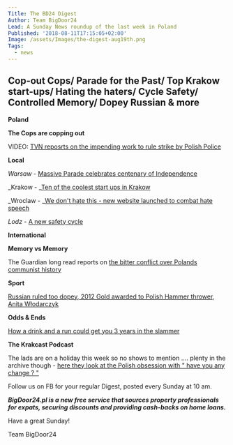 ```yaml
---
Title: The BD24 Digest
Author: Team BigDoor24
Lead: A Sunday News roundup of the last week in Poland
Published: '2018-08-11T17:15:05+02:00'
Image: /assets/Images/the-digest-aug19th.png
Tags:
  - news
---
```

## **Cop-out Cops/ Parade for the Past/ Top Krakow start-ups/ Hating the haters/ Cycle Safety/ Controlled Memory/ Dopey Russian & more**

**Poland**

**The Cops are copping out**

VIDEO: [TVN reposrts on the impending work to rule strike by Polish Police](https://www.tvn24.pl/tvn24-news-in-english,157,m/police-trade-unions-announced-a-work-to-rule-strike,861569.html)

**Local**

_Warsaw_ - [Massive Parade celebrates centenary of Independence](https://voiceofeurope.com/2018/08/poland-celebrates-independence-centennial-with-massive-military-parade-in-warsaw/)

_Krakow - _[Ten of the coolest start ups in Krakow](https://www.siliconrepublic.com/start-ups/krakow-tech-entrepreneurs-software-iot-hardware)

_Wroclaw - _[We don't hate this - new website launched to combat hate speech](http://wroclawuncut.com/2018/08/13/new-website-launched-to-help-combat-hate-speech/)

_Lodz_ - [A new safety cycle](http://lodzpost.com/lodznews/priority-to-cyclists-new-street-signs-to-help-make-cycling-in-lodz-safer/)

**International**

**Memory vs Memory**

The Guardian long read reports on [the bitter conflict over Polands communist history](https://www.theguardian.com/news/2018/jul/13/poles-apart-the-bitter-conflict-over-a-nations-history-poland-monuments-communism-soviet-union)

**Sport**

[Russian ruled too dopey, 2012 Gold awarded to Polish Hammer thrower,  Anita Włodarczyk](http://www.thenews.pl/1/5/Artykul/377708,Poland%E2%80%99s-Wlodarczyk-awarded-2012-Olympic-gold-after-rival-disqualified)

**Odds & Ends**

[How a drink and a run could get you 3 years in the slammer ](http://wroclawuncut.com/2018/08/08/drunk-pitch-invader-could-be-jailed-for-3-years/)

**The Krakcast Podcast**

The lads are on a holiday this week so no shows to mention .... plenty in the archive though - [here they look at the Polish obsession with " have you any change ? "](https://www.krakcast.pl/e/krakcast-rant-change/)

Follow us on FB for your regular Digest, posted every Sunday at 10 am.

**_BigDoor24.pl is a new free service that sources property professionals for expats, securing discounts and providing cash-backs on home loans._**

Have a great Sunday!

Team BigDoor24
